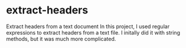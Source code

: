 # extract-headers
Extract headers from a text document
In this project, I used regular expressions to extract headers from a text file. I initally did it with string methods, but it was much more complicated.
